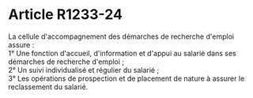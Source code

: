 # Article R1233-24

  
La cellule d'accompagnement des démarches de recherche d'emploi assure :   
1° Une fonction d'accueil, d'information et d'appui au salarié dans ses démarches de recherche d'emploi ;   
2° Un suivi individualisé et régulier du salarié ;   
3° Les opérations de prospection et de placement de nature à assurer le reclassement du salarié.